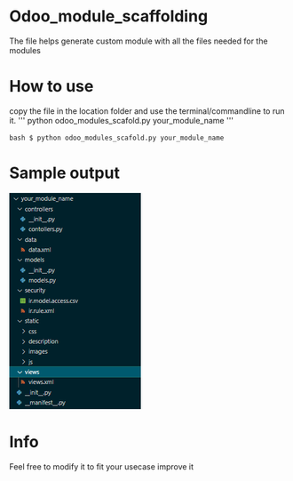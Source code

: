 # Odoo_module_scaffolding
 The file helps generate custom module with all the files needed for the  modules

# How to use 
 copy the file in the location folder and use the terminal/commandline to run it.
    '''
    python odoo_modules_scafold.py your_module_name
    '''
    <pre>
    ```bash
    $ python odoo_modules_scafold.py your_module_name
    ```
    </pre>

# Sample output 
![Image Alt Text](./images/output.png)

# Info
Feel free to modify it to fit your usecase improve it


